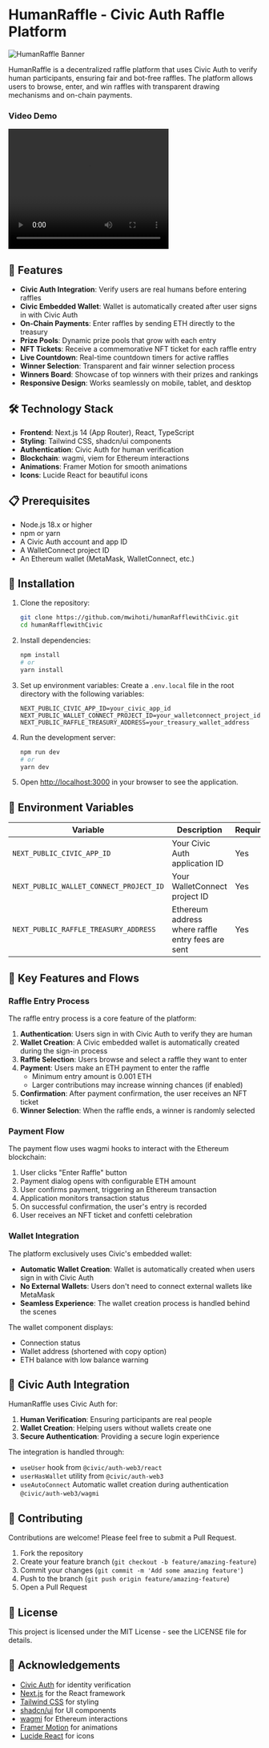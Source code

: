 # HumanRaffle - Civic Auth Raffle Platform

![HumanRaffle Banner](/public/raffle.jpeg?height=300&width=800&text=HumanRaffle)

HumanRaffle is a decentralized raffle platform that uses Civic Auth to verify human participants, ensuring fair and bot-free raffles. The platform allows users to browse, enter, and win raffles with transparent drawing mechanisms and on-chain payments.

### Video Demo

<video src="/public/video-demo.mp4" width="320" height="240" control> Watch</video>

## 🚀 Features

- **Civic Auth Integration**: Verify users are real humans before entering raffles
- **Civic Embedded Wallet**: Wallet is automatically created after user signs in with Civic Auth
- **On-Chain Payments**: Enter raffles by sending ETH directly to the treasury
- **Prize Pools**: Dynamic prize pools that grow with each entry
- **NFT Tickets**: Receive a commemorative NFT ticket for each raffle entry
- **Live Countdown**: Real-time countdown timers for active raffles
- **Winner Selection**: Transparent and fair winner selection process
- **Winners Board**: Showcase of top winners with their prizes and rankings
- **Responsive Design**: Works seamlessly on mobile, tablet, and desktop

## 🛠️ Technology Stack

- **Frontend**: Next.js 14 (App Router), React, TypeScript
- **Styling**: Tailwind CSS, shadcn/ui components
- **Authentication**: Civic Auth for human verification
- **Blockchain**: wagmi, viem for Ethereum interactions
- **Animations**: Framer Motion for smooth animations
- **Icons**: Lucide React for beautiful icons

## 📋 Prerequisites

- Node.js 18.x or higher
- npm or yarn
- A Civic Auth account and app ID
- A WalletConnect project ID
- An Ethereum wallet (MetaMask, WalletConnect, etc.)

## 🔧 Installation

1. Clone the repository:
   ```bash
   git clone https://github.com/mwihoti/humanRafflewithCivic.git
   cd humanRafflewithCivic
   ```

2. Install dependencies:
   ```bash
   npm install
   # or
   yarn install
   ```

3. Set up environment variables:
   Create a `.env.local` file in the root directory with the following variables:
   ```
   NEXT_PUBLIC_CIVIC_APP_ID=your_civic_app_id
   NEXT_PUBLIC_WALLET_CONNECT_PROJECT_ID=your_walletconnect_project_id
   NEXT_PUBLIC_RAFFLE_TREASURY_ADDRESS=your_treasury_wallet_address
   ```

4. Run the development server:
   ```bash
   npm run dev
   # or
   yarn dev
   ```

5. Open [http://localhost:3000](http://localhost:3000) in your browser to see the application.

## 🔑 Environment Variables

| Variable | Description | Required |
|----------|-------------|----------|
| `NEXT_PUBLIC_CIVIC_APP_ID` | Your Civic Auth application ID | Yes |
| `NEXT_PUBLIC_WALLET_CONNECT_PROJECT_ID` | Your WalletConnect project ID | Yes |
| `NEXT_PUBLIC_RAFFLE_TREASURY_ADDRESS` | Ethereum address where raffle entry fees are sent | Yes |



## 📱 Key Features and Flows

### Raffle Entry Process

The raffle entry process is a core feature of the platform:

1. **Authentication**: Users sign in with Civic Auth to verify they are human
2. **Wallet Creation**: A Civic embedded wallet is automatically created during the sign-in process 
3. **Raffle Selection**: Users browse and select a raffle they want to enter
4. **Payment**: Users make an ETH payment to enter the raffle
   - Minimum entry amount is 0.001 ETH
   - Larger contributions may increase winning chances (if enabled)
5. **Confirmation**: After payment confirmation, the user receives an NFT ticket
6. **Winner Selection**: When the raffle ends, a winner is randomly selected



### Payment Flow

The payment flow uses wagmi hooks to interact with the Ethereum blockchain:

1. User clicks "Enter Raffle" button
2. Payment dialog opens with configurable ETH amount
3. User confirms payment, triggering an Ethereum transaction
4. Application monitors transaction status
5. On successful confirmation, the user's entry is recorded
6. User receives an NFT ticket and confetti celebration

### Wallet Integration

The platform exclusively uses Civic's embedded wallet:

- **Automatic Wallet Creation**: Wallet is automatically created when users sign in with Civic Auth
- **No External Wallets**: Users don't need to connect external wallets like MetaMask
- **Seamless Experience**: The wallet creation process is handled behind the scenes

The wallet component displays:
- Connection status
- Wallet address (shortened with copy option)
- ETH balance with low balance warning


## 🔄 Civic Auth Integration

HumanRaffle uses Civic Auth for:

1. **Human Verification**: Ensuring participants are real people
2. **Wallet Creation**: Helping users without wallets create one
3. **Secure Authentication**: Providing a secure login experience

The integration is handled through:
- `useUser` hook from `@civic/auth-web3/react`
- `userHasWallet` utility from `@civic/auth-web3`
- `useAutoConnect` Automatic wallet creation during authentication `@civic/auth-web3/wagmi`


## 🤝 Contributing

Contributions are welcome! Please feel free to submit a Pull Request.

1. Fork the repository
2. Create your feature branch (`git checkout -b feature/amazing-feature`)
3. Commit your changes (`git commit -m 'Add some amazing feature'`)
4. Push to the branch (`git push origin feature/amazing-feature`)
5. Open a Pull Request

## 📄 License

This project is licensed under the MIT License - see the LICENSE file for details.

## 🙏 Acknowledgements

- [Civic Auth](https://www.civic.com/) for identity verification
- [Next.js](https://nextjs.org/) for the React framework
- [Tailwind CSS](https://tailwindcss.com/) for styling
- [shadcn/ui](https://ui.shadcn.com/) for UI components
- [wagmi](https://wagmi.sh/) for Ethereum interactions
- [Framer Motion](https://www.framer.com/motion/) for animations
- [Lucide React](https://lucide.dev/) for icons
